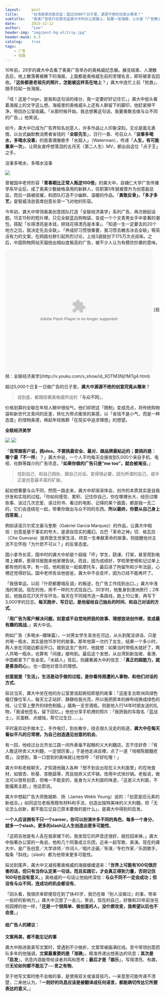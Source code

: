 ```yaml
---
layout:     post
title:      "台湾奥美创意总监：超过5000个日子里，源源不绝的创意从哪来？"
subtitle:   "奥美广告执行创意总监龚大中的办公室牆上，贴著一张海报，上头是「广告教父」奥美广告创办人大卫．奥格威（David Ogilvy）的微笑和他的一句话：「成功的开始是勇于与众不同。」"
date:       2015-12-12
author:     "Lee"
header-img: "img/post-bg-alitrip.jpg"
header-mask: 0.3
catalog:    true
tags:
    - 广告
    - 创意
---
```

10年前，29岁的龚大中去看了奥美广告举办的奥格威纪念展。展览结束、人潮散去后，地上散落著被撕下的海报，上面都是奥格威生前的至理名言，即将被拿去回收。「**这些都是老祖先的照片，怎能被这样丢在地上**？」龚大中连忙上前「抢救」，随手捡起一张海报。

「哇！这是个sign，是我和这句话的缘分，我一定要好好记住它。」龚大中低头看着海报上的文字这么想。海报里的奥格威头上还有人群留下的脚印，他赶紧擦干净，带回办公室收藏。「从那时候开始，我总想著这句话，我要勇敢去做与众不同的广告，」他笑说。

如今，龚大中已成为广告界知名创意人，许多作品让人印象深刻。无论是面无表情、以台式幽默教消费者省钱的「**全联先生**」，日行一善、号召众人「**没事多喝水，多喝水没事**」的慈善偶像歌手「水超人」（Waterman），传递「**人生，有可能重来一次**」、让网友直呼想落泪的五月天〈第二人生〉MV，都出自这位「点子王」之手。

没事多喝水，多喝水没事

![](http://7xo8he.com1.z0.glb.clouddn.com/1449125555168601.jpg)



曾被国中老师形容「**青春期比正常人叛逆100倍**」的龚大中，自辅仁大学广告传播学系毕业后，成了奥美少数破格录用的新鲜人，任职第5年就被晋升为创意副总监，而后一路被拔擢，和团队打造不少幽默、温暖的作品。「**勇敢反骨」、「多才多艺**」是智威汤逊首席创意长常一飞对他的形容。



今年初，龚大中带领奥美创意团队打造「全联经济美学」系列广告，再次掀起话题。15支15秒的短片裡，只见全联蓝白购物袋，变成一个个文青男女手中拿著的潮包，搭配「长得漂亮是本钱，把钱花得漂亮是本事」、「知道一生一定要去的20个地方之后，我决定先去全联」、「养成好习惯很重要，我习惯去糖去冰去全联」等简洁有力的文案，在网路社群引起热烈讨论，上线3週就创下175万次点阅率。之后，中国购物网站天猫拍出相似度极高的广告，被不少人认为有模仿抄袭的意味。

<embed src="http://player.youku.com/player.php/sid/XOTM3NjI1MTg4/v.swf" allowFullScreen="true" quality="high" width="480" height="400" align="middle" allowScriptAccess="always" type="application/x-shockwave-flash">
[视频：全联经济美学](http://v.youku.com/v_show/id_XOTM3NjI1MTg4.html)


超过5,000个日复一日做广告的日子里，**龚大中源源不绝的创意究竟从哪来**？

> 说到底，都围绕著奥格威所说的「**与众不同**」。

价格划算的全联在年轻人眼中很俗气，他们却把这「限制」变成亮点，将传统购物袋和新世代文青间的反差，转化为带点衝突的美感，以「省钱不是小气，而是一种态度」的惜物美德，唤起年轻族群「在现实中追求理想」的想望。

**全联经济美学**

![](http://7xo8he.com1.z0.glb.clouddn.com/20150424134152_66880.jpg)
![](http://7xo8he.com1.z0.glb.clouddn.com/20150424134202_55351.jpg)



「**我常跟客户说，挑idea，不要挑最安全、最对、跟品牌最贴近的；要挑的是：哪个最『不一样**』？」龚大中说，一个人平均每天会接收到5,000个来自手机、电视、社群等媒介的广告讯息，「**如果你做的广告只是“me too”，就会被淹没**。」



> 找到自己、和自己相处、跟自己对话，变得很必要，因为所谓的自己，或许正是创意最丰富的矿脉。



起初想著要与众不同，然而一路走来，龚大中却渐渐体会，创作的本质其实是自我抒发和实现的过程。「你如何感受、累积、记住你自己，你在哪裡长大、经历过哪些事、谈过几次恋爱、读过的书、看过的电影、记得的某个画面，都是独一无二的，它们会连结在一起，带著你做出与众不同的东西。**所以最终，你要从自己身上找答案**。」

例如读诺贝尔奖文豪马奎斯（Gabriel Garcia Marquez）的作品，让龚大中相信：创意是基于事实的夸大，是源自现实的魔幻。古巴「革命之神」切．格瓦拉（Che Guevara）放弃医生世家生活、终其一生奉献革命的故事，则提醒他对主流不忘怀抱「为什麽不可以？」的反骨态度。

国小拿市长奖，国中时的龚大中却是个超级「坏」学生，跷课、打架，甚至爬到电塔上裸奔，惹得邻居跑来他家裡告状。而且，因为成绩好，学校荣誉榜和记过单上都有他的名字。有一回，他和朋友一起偷摩托车，最后进了拘留所和少年法庭，心裡还觉得好玩。国中老师告诉他爸爸，龚大中不会变坏，因为已经不能再坏了。

「我很幸运，以前『什麽都要唱反调』的叛逆，在广告工作找到出口，」龚大中浅浅的笑说。现在的他，用不一样的方式找自己。30岁时，他隻身到澳洲旅行；2年前，他独自花21天开车环岛，每天在不同城市选一条路线，跑上10公里、再写下3,000字的日志。**每天跑步、写日记，是他留给自己独处的时间、和自己对话的方式**。



「**用广告为客户解决问题，刻意或不自觉地把我的故事、理想放进创作裡，变成最有趣的挑战**。」龚大中说。

例如广告〈多喝水─暧昧篇〉，一对男女学生呆坐在河边，从头到尾没讲话、只是共喝一瓶水，其实是他15岁时的故事。那年他第一次约了女生，结果一个多小时，两人坐在河堤边都没开口。接到这支广告时，他就想：如果当时带瓶水就好了，两人共喝一瓶水，也算有「间接」接吻到。最后这个发想，从台湾到新加坡、香港、中国都拿下广告金奖。「水超人」背后，则藏著龚大中的信念：「**真正的超能力，就是善良的心**」，也一圆他对音乐的理想。



**创意就是「生活」，生活是动手做的过程，是你看待周遭的人事物、和他们对话的方式**。

採访当天，龚大中坐在他的办公室里说起俯拾即是的故事：「这座复古欧洲风绿色檯灯像位军人，每天立正站好、静静给我光亮，所以我把原本的麻布线换成绿色的线，让它穿上整齐的绿色制服。」牆角一支空酒瓶，则是他入行14年时朋友送的礼物，「我请他签名，留下回忆。」他也分享手机裡的照片：「我把我的车取名『蓝战士』，买蛋糕、点蜡烛，帮它过生日……」。

平时喜欢动手做木工、手作电灯，到处散步，绕去很久没走的街道，**龚大中在每天看似平凡的日常裡，为自己创造遇见创意的机会**。

有一回，他经过台北市龙江路一间外表毫不起眼的义大利麵店，忍不住好奇：「有人敢这样卖义大利麵，一定很厉害。」于是他走进店裡，点了一道「培根陈醋麵疙瘩」，没想到，第一口尝到的美味就让他惊呼：「好好吃喔！」

龚大中和老板聊天，才知道他融入各种「想不到会出现在义大利面里」的在地食材，如银杏、秋葵、杏鲍菇等，而且抛弃义式平锅，改用中式快炒锅。老板说，做法可以很有创意，但唯一不能变的，是身为义大利面的味道，「这是义大利面，不能偏离主题，」他这麽说。

龚大中想起广告大师詹姆斯．扬（James Webb Young）说的：「创意是旧元素的新组合。」如同这位老板用既有材料和手法，创造出独特美味的义大利麵。但「无论怎么创新，都不能忘记自己原本要做的是什么」，是龚大中得到的启发。

**一个人应该拥有不只一个career，你可以扮演许多不同的角色，每多一个身分，就多一个slash，更多的slash让人生创造出更多可能性**。

「这把吉他是有人丢在我家楼下的，我发现它的声音还很好，就捡回来弹，」龚大中指著办公室的一角说，他和几个同事成立乐团，近来一起写歌、表演。现在的龚大中，是广告创意╱大学讲师╱作词人╱唱片企画╱导演╱专栏作家╱乐团歌手，每条「斜线」（slash）都为他带来更多可能性。

採访到尾声，龚大中又凝视著奥格威的海报缓缓道来：「**世界上可能有100句很厉害的话，但只有当你认定某一句话，而且实践它，才会真正得到力量，否则记住100句也没有意义**。」奥格威的一句话让他始终深信：**与众不同不一定会成功；但没有与众不同，连成功的机会都没有**。

「回头看，我很庆幸即便现在到了快40岁，我仍在做『别人没做过』的事，带来一些好的影响力，」龚大中沉思了一会儿，笑说，现在的自己，好像和20年前坐在校园裡的他一样，「**还是一个很简单、做创意的人，没什麽改变，我希望以后也不会变**。」



#### 给广告人的建议：

**文案再美，都不能忘记的事**

龚大中刚进奥美写文案时，曾遇到不少挫折，文案常被画满红线。至今带领创意团队多年的他强调，**文案最重要的是「准确**」，精准传递出想表达的讯息；**其次是「启发**」，讯息内涵能带给读者共鸣和思考；**最后才是「娱乐**」，写得漂亮、有趣，但**无论如何都不能忘了──言之有物**。

至于他写文案时绝不会做的事，是使用双关或谐音技巧，一来意思可能传递不清楚，二来他认为，「**一则好的讯息应该是被翻译成任何语言，都能确切传达它所要表达的意义**。」